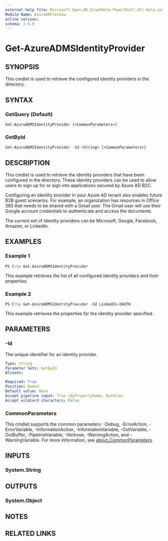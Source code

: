```yaml
---
external help file: Microsoft.Open.MS.GraphBeta.PowerShell.dll-Help.xml
Module Name: AzureADPreview
online version:
schema: 2.0.0
---
```


# Get-AzureADMSIdentityProvider

## SYNOPSIS
This cmdlet is used to retrieve the configured identity providers in the directory.

## SYNTAX

### GetQuery (Default)
```
Get-AzureADMSIdentityProvider [<CommonParameters>]
```

### GetById
```
Get-AzureADMSIdentityProvider -Id <String> [<CommonParameters>]
```

## DESCRIPTION
This cmdlet is used to retrieve the identity providers that have been configured in the directory.
These identity providers can be used to allow users to sign up for or sign into applications secured by Azure AD B2C.

Configuring an identity provider in your Azure AD tenant also enables future B2B guest scenarios.
For example, an organization has resources in Office 365 that needs to be shared with a Gmail user.
The Gmail user will use their Google account credentials to authenticate and access the documents.

The current set of identity providers can be Microsoft, Google, Facebook, Amazon, or LinkedIn.

## EXAMPLES

### Example 1
```
PS C:\> Get-AzureADMSIdentityProvider
```

This example retrieves the list of all configured identity providers and their properties.

### Example 2
```
PS C:\> Get-AzureADMSIdentityProvider -Id LinkedIn-OAUTH
```

This example retrieves the properties for the identity provider specified.

## PARAMETERS

### -Id
The unique identifier for an identity provider.

```yaml
Type: String
Parameter Sets: GetById
Aliases:

Required: True
Position: Named
Default value: None
Accept pipeline input: True (ByPropertyName, ByValue)
Accept wildcard characters: False
```

### CommonParameters
This cmdlet supports the common parameters: -Debug, -ErrorAction, -ErrorVariable, -InformationAction, -InformationVariable, -OutVariable, -OutBuffer, -PipelineVariable, -Verbose, -WarningAction, and -WarningVariable. For more information, see [about_CommonParameters](https://go.microsoft.com/fwlink/?LinkID=113216).

## INPUTS

### System.String

## OUTPUTS

### System.Object

## NOTES

## RELATED LINKS

